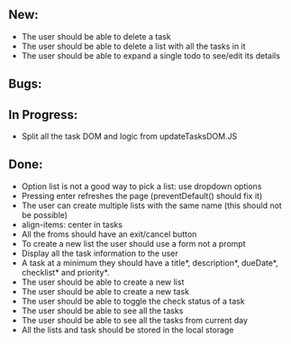 ## New:

-   The user should be able to delete a task
-   The user should be able to delete a list with all the tasks in it
-   The user should be able to expand a single todo to see/edit its details

## Bugs:

## In Progress:

-   Split all the task DOM and logic from updateTasksDOM.JS

## Done:

-   Option list is not a good way to pick a list: use dropdown options
-   Pressing enter refreshes the page (preventDefault() should fix it)
-   The user can create multiple lists with the same name (this should not be possible)
-   align-items: center in tasks
-   All the froms should have an exit/cancel button
-   To create a new list the user should use a form not a prompt
-   Display all the task information to the user
-   A task at a minimum they should have a title*, description*, dueDate*, checklist\* and priority*.
-   The user should be able to create a new list
-   The user should be able to create a new task
-   The user should be able to toggle the check status of a task
-   The user should be able to see all the tasks
-   The user should be able to see all the tasks from current day
-   All the lists and task should be stored in the local storage
